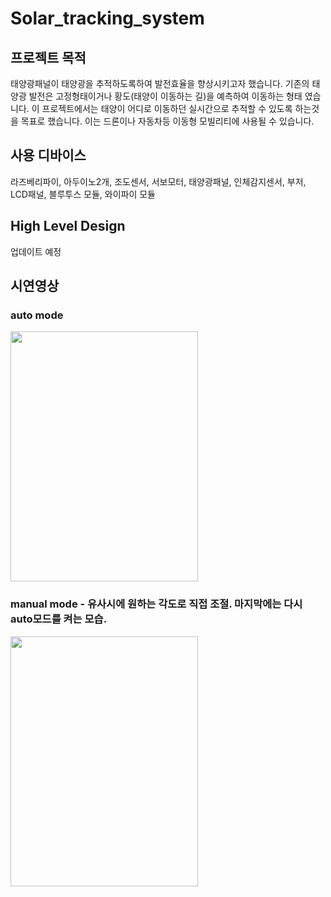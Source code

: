 # Solar_tracking_system
## 프로젝트 목적
태양광패널이 태양광을 추적하도록하여 발전효율을 향상시키고자 했습니다. 기존의 태양광 발전은 고정형태이거나 황도(태양이 이동하는 길)을 예측하여 이동하는 형태 였습니다.
이 프로젝트에서는 태양이 어디로 이동하던 실시간으로 추적할 수 있도록 하는것을 목표로 했습니다. 이는 드론이나 자동차등 이동형 모빌리티에 사용될 수 있습니다.
## 사용 디바이스
라즈베리파이, 아두이노2개, 조도센서, 서보모터, 태양광패널, 인체감지센서, 부저, LCD패널, 블루투스 모듈, 와이파이 모듈
## High Level Design
업데이트 예정
## 시연영상
### auto mode
<img src="./solar_tracking_auto.gif" width=300 height=400>

### manual mode - 유사시에 원하는 각도로 직접 조절. 마지막에는 다시 auto모드를 켜는 모습.
<img src="./solar_tracking_manual.gif" width=300 height=400>








